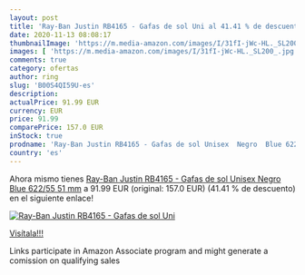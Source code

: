 ```yaml
---
layout: post
title: 'Ray-Ban Justin RB4165 - Gafas de sol Uni al 41.41 % de descuento'
date: 2020-11-13 08:08:17
thumbnailImage: 'https://m.media-amazon.com/images/I/31fI-jWc-HL._SL200_.jpg'
images: [ 'https://m.media-amazon.com/images/I/31fI-jWc-HL._SL200_.jpg' ]
comments: true
category: ofertas
author: ring
slug: 'B00S4QI59U-es'
description:
actualPrice: 91.99 EUR
currency: EUR
price: 91.99
comparePrice: 157.0 EUR
inStock: true
prodname: 'Ray-Ban Justin RB4165 - Gafas de sol Unisex  Negro  Blue 622/55   51 mm'
country: 'es'
---
```


Ahora mismo tienes [Ray-Ban Justin RB4165 - Gafas de sol Unisex  Negro  Blue 622/55   51 mm](https://www.amazon.es/dp/B00S4QI59U/?tag=tolees-21) a 91.99 EUR (original: 157.0 EUR) (41.41 %  de descuento) en el siguiente enlace!

[![Ray-Ban Justin RB4165 - Gafas de sol Uni](https://m.media-amazon.com/images/I/31fI-jWc-HL._SL200_.jpg)](https://www.amazon.es/dp/B00S4QI59U/?tag=tolees-21)

[Visítala!!!](https://www.amazon.es/dp/B00S4QI59U/?tag=tolees-21)

Links participate in Amazon Associate program and might generate a comission on qualifying sales
